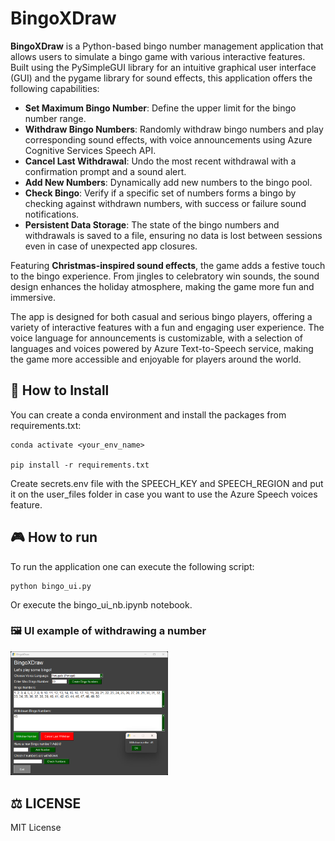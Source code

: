 # BingoXDraw

**BingoXDraw** is a Python-based bingo number management application that allows users to simulate a bingo game with various interactive features. Built using the PySimpleGUI library for an intuitive graphical user interface (GUI) and the pygame library for sound effects, this application offers the following capabilities:

- **Set Maximum Bingo Number**: Define the upper limit for the bingo number range.
- **Withdraw Bingo Numbers**: Randomly withdraw bingo numbers and play corresponding sound effects, with voice announcements using Azure Cognitive Services Speech API.
- **Cancel Last Withdrawal**: Undo the most recent withdrawal with a confirmation prompt and a sound alert.
- **Add New Numbers**: Dynamically add new numbers to the bingo pool.
- **Check Bingo**: Verify if a specific set of numbers forms a bingo by checking against withdrawn numbers, with success or failure sound notifications.
- **Persistent Data Storage**: The state of the bingo numbers and withdrawals is saved to a file, ensuring no data is lost between sessions even in case of unexpected app closures.

Featuring **Christmas-inspired sound effects**, the game adds a festive touch to the bingo experience. From jingles to celebratory win sounds, the sound design enhances the holiday atmosphere, making the game more fun and immersive.

The app is designed for both casual and serious bingo players, offering a variety of interactive features with a fun and engaging user experience. The voice language for announcements is customizable, with a selection of languages and voices powered by Azure Text-to-Speech service, making the game more accessible and enjoyable for players around the world.


## 📐 How to Install
You can create a conda environment and install the packages from requirements.txt:
```shell
conda activate <your_env_name>

pip install -r requirements.txt
```
Create secrets.env file with the SPEECH_KEY and SPEECH_REGION and put it on the user_files folder in case you want to use the Azure Speech voices feature.

## 🎮 How to run
To run the application one can execute the following script:
```shell
python bingo_ui.py
```
Or execute the bingo_ui_nb.ipynb notebook.


### 🖼️ UI example of withdrawing a number

<img src="./readme_images/BingoXDraw_ui.png" alt="BingoXDraw_ui" style="max-width: 50%;"/>


## ⚖️ LICENSE
MIT License